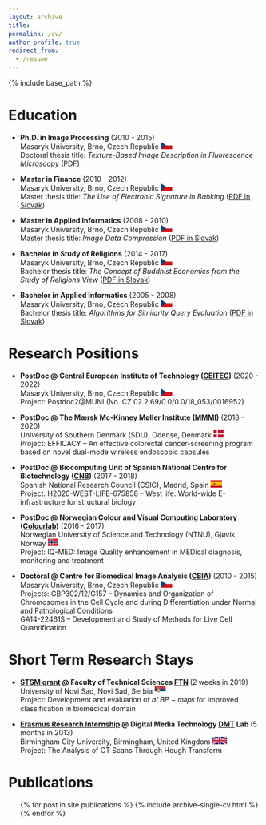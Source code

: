 ```yaml
---
layout: archive
title:
permalink: /cv/
author_profile: true
redirect_from:
  - /resume
---
```


{% include base_path %}

Education
======
* <b>Ph.D. in Image Processing</b> (2010 - 2015) <br /> 
  Masaryk University, Brno, Czech Republic <img src="../flags/cz.png" style="width:auto;height:15px;" /> <br />
  Doctoral thesis title: <i>Texture-Based Image Description in Fluorescence Microscopy</i> ([PDF](https://is.muni.cz/th/dcxrf/thesis.pdf))
  
* <b>Master in Finance</b> (2010 - 2012) <br /> 
  Masaryk University, Brno, Czech Republic <img src="../flags/cz.png" style="width:auto;height:15px;" /> <br />
  Master thesis title: <i>The Use of Electronic Signature in Banking </i> ([PDF in Slovak](https://is.muni.cz/th/t7oiw/DP.pdf))
  
* <b>Master in Applied Informatics</b> (2008 - 2010) <br /> 
  Masaryk University, Brno, Czech Republic <img src="../flags/cz.png" style="width:auto;height:15px;" /> <br />
  Master thesis title: <i>Image Data Compression</i> ([PDF in Slovak](https://is.muni.cz/th/ohoal/dp.pdf))
  
* <b>Bachelor in Study of Religions</b> (2014 - 2017) <br />
  Masaryk University, Brno, Czech Republic <img src="../flags/cz.png" style="width:auto;height:15px;" /> <br />
  Bachelor thesis title: <i>The Concept of Buddhist Economics from the Study of Religions View</i> ([PDF in Slovak](https://is.muni.cz/th/ojtm5/Bc.pdf))
  
* <b>Bachelor in Applied Informatics</b> (2005 - 2008) <br /> 
  Masaryk University, Brno, Czech Republic <img src="../flags/cz.png" style="width:auto;height:15px;" /> <br />
  Bachelor thesis title: <i>Algorithms for Similarity Query Evaluation</i> ([PDF in Slovak](https://is.muni.cz/th/iln9y/Bc.pdf))

Research Positions
======
* <b>PostDoc @ Central European Institute of Technology ([CEITEC](https://www.ceitec.eu))</b> (2020 - 2022) <br />
  Masaryk University, Brno, Czech Republic <img src="../flags/cz.png" style="width:auto;height:15px;" /> <br />
  Project: Postdoc2@MUNI (No. CZ.02.2.69/0.0/0.0/18_053/0016952)

* <b>PostDoc @ The Mærsk Mc-Kinney Møller Institute ([MMMI](https://www.sdu.dk/en/mmmi))</b> (2018 - 2020) <br />
  University of Southern Denmark (SDU), Odense, Denmark <img src="../flags/dk.png" style="width:auto;height:15px;" /> <br />
  Project: EFFICACY – An effective colorectal cancer-screening program based on novel dual-mode wireless endoscopic capsules

* <b>PostDoc @ Biocomputing Unit of Spanish National Centre for Biotechnology ([CNB](http://biocomputingunit.es))</b> (2017 - 2018) <br />
  Spanish National Research Council (CSIC), Madrid, Spain <img src="../flags/es.png" style="width:auto;height:15px;" /> <br />
  Project: H2020-WEST-LIFE-675858 – West life: World-wide E-infrastructure for structural biology
  
* <b>PostDoc @ Norwegian Colour and Visual Computing Laboratory ([Colourlab](http://colorlab.no))</b> (2016 - 2017) <br />
  Norwegian University of Science and Technology (NTNU), Gjøvik, Norway <img src="../flags/no.png" style="width:auto;height:15px;" /> <br />
  Project: IQ-MED: Image Quality enhancement in MEDical diagnosis, monitoring and treatment

* <b>Doctoral @ Centre for Biomedical Image Analysis ([CBIA](https://cbia.fi.muni.cz/))</b> (2010 - 2015) <br />
  Masaryk University, Brno, Czech Republic <img src="../flags/cz.png" style="width:auto;height:15px;" /> <br />
  Projects: GBP302/12/G157 – Dynamics and Organization of Chromosomes in the Cell Cycle and during Differentiation under Normal and Pathological Conditions <br />GA14-22461S – Development and Study of Methods for Live Cell Quantification

Short Term Research Stays
======
* <b>[STSM grant](http://eubias.org/NEUBIAS/mobility-grants/) @ Faculty of Technical Sciences [FTN](http://www.ftn.uns.ac.rs/n1386094394/faculty-of-technical-sciences) </b> (2 weeks in 2019) <br />
  University of Novi Sad, Novi Sad, Serbia <img src="../flags/sr.png" style="width:auto;height:15px;" /> <br />
  Project: Development and evaluation of 𝛼𝐿𝐵𝑃 − 𝑚𝑎𝑝𝑠 for improved classification in biomedical domain
  
* <b>[Erasmus Research Internship](https://is.muni.cz/www/172786/certificates/2013_Birmingham.pdf) @ Digital Media Technology [DMT](http://www.bcu.ac.uk/computing-engineering-and-the-built-environment/research/digital-technology/) Lab </b> (5 months in 2013) <br />
  Birmingham City University, Birmingham, United Kingdom <img src="../flags/uk.png" style="width:auto;height:15px;" /> <br />
  Project: The Analysis of CT Scans Through Hough Transform
  
Publications
======
  <ul>{% for post in site.publications %}
    {% include archive-single-cv.html %}
  {% endfor %}</ul>
